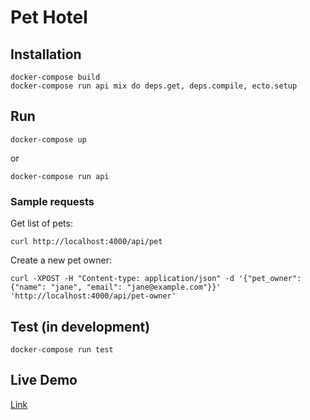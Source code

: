# Pet Hotel

## Installation
```
docker-compose build
docker-compose run api mix do deps.get, deps.compile, ecto.setup
```

## Run
```
docker-compose up
```
or
```
docker-compose run api
```
### Sample requests
Get list of pets: 
```
curl http://localhost:4000/api/pet
```
Create a new pet owner:
```
curl -XPOST -H "Content-type: application/json" -d '{"pet_owner": {"name": "jane", "email": "jane@example.com"}}' 'http://localhost:4000/api/pet-owner'
```
## Test (in development)
```
docker-compose run test
```
## Live Demo
[Link](https://pet-hotel-2021.herokuapp.com/swaggerui)
